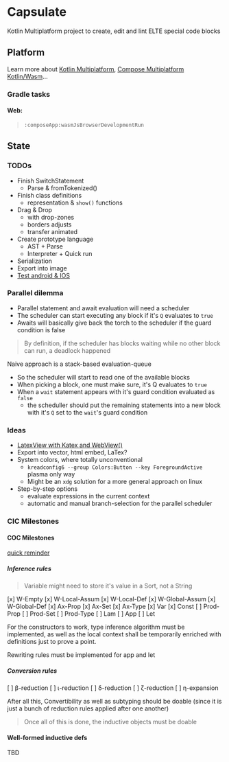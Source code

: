 # Capsulate

Kotlin Multiplatform project to create, edit and lint ELTE special code blocks

## Platform

Learn more about [Kotlin Multiplatform](https://www.jetbrains.com/help/kotlin-multiplatform-dev/get-started.html),
[Compose Multiplatform](https://github.com/JetBrains/compose-multiplatform/#compose-multiplatform)
[Kotlin/Wasm](https://kotl.in/wasm/)…

### Gradle tasks

#### Web: 

> `:composeApp:wasmJsBrowserDevelopmentRun`

## State

### TODOs

- Finish SwitchStatement
  - Parse & fromTokenized() 
- Finish class definitions
  - representation & `show()` functions
- Drag & Drop 
  - with drop-zones
  - borders adjusts
  - transfer animated
- Create prototype language
  - AST + Parse
  - Interpreter + Quick run
- Serialization
- Export into image
- [Test android & IOS](https://maestro.mobile.dev/)

### Parallel dilemma

- Parallel statement and await evaluation will need a scheduler
- The scheduler can start executing any block if it's `Q` evaluates to `true`
- Awaits will basically give back the torch  to the scheduler if the guard condition is false

> By definition, if the scheduler has blocks waiting while no other block can run, 
a deadlock happened

Naive approach is a stack-based evaluation-queue

- So the scheduler will start to read one of the available blocks
- When picking a block, one must make sure, it's Q evaluates to `true`
- When a `wait` statement appears with it's guard condition evaluated as `false`
  - the scheduller should put the remaining statements into a new block with it's `Q` set to the `wait`'s guard condition


### Ideas

- [LatexView with Katex and WebView()](https://github.com/judemanutd/KaTeXView)
- Export into vector, html embed, LaTex?
- System colors, where totally unconventional
  - `kreadconfig6 --group Colors:Button --key ForegroundActive` plasma only way 
  - Might be an `xdg` solution for a more general approach on linux
- Step-by-step options
  - evaluate expressions in the current context
  - automatic and manual branch-selection for the parallel scheduler

### CIC Milestones

#### COC Milestones

[quick reminder](https://coq.inria.fr/doc/v8.9/refman/language/cic.html)

##### Inference rules

> Variable might need to store it's value in a Sort, not a String

[x] W-Empty
[x] W-Local-Assum
[x] W-Local-Def
[x] W-Global-Assum
[x] W-Global-Def
[x] Ax-Prop
[x] Ax-Set
[x] Ax-Type
[x] Var
[x] Const
[ ] Prod-Prop
[ ] Prod-Set
[ ] Prod-Type
[ ] Lam
[ ] App
[ ] Let

For the constructors to work, type inference algorithm must be implemented, as well as the local context shall be temporarily enriched with definitions just to prove a point.

Rewriting rules must be implemented for app and let

##### Conversion rules

[ ] β-reduction
[ ] ι-reduction
[ ] δ-reduction
[ ] ζ-reduction
[ ] η-expansion

After all this, Convertibility as well as subtyping should be doable (since it is just a bunch of reduction rules applied after one another)

> Once all of this is done, the inductive objects must be doable

#### Well-formed inductive defs

TBD
